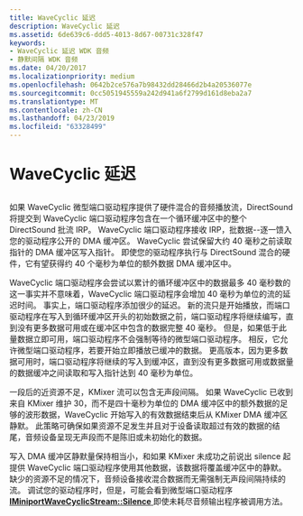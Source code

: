```yaml
---
title: WaveCyclic 延迟
description: WaveCyclic 延迟
ms.assetid: 6de639c6-ddd5-4013-8d67-00731c328f47
keywords:
- WaveCyclic 延迟 WDK 音频
- 静默间隔 WDK 音频
ms.date: 04/20/2017
ms.localizationpriority: medium
ms.openlocfilehash: 0642b2ce576a7b98432dd28466d2b4a20536077e
ms.sourcegitcommit: 0cc5051945559a242d941a6f2799d161d8eba2a7
ms.translationtype: MT
ms.contentlocale: zh-CN
ms.lasthandoff: 04/23/2019
ms.locfileid: "63328499"
---
```

# <a name="wavecyclic-latency"></a>WaveCyclic 延迟


## <span id="wavecyclic_latency"></span><span id="WAVECYCLIC_LATENCY"></span>


如果 WaveCyclic 微型端口驱动程序提供了硬件混合的音频播放流，DirectSound 将提交到 WaveCyclic 端口驱动程序包含在一个循环缓冲区中的整个 DirectSound 批流 IRP。 WaveCyclic 端口驱动程序接收 IRP，批数据--逐一馈入您的驱动程序公开的 DMA 缓冲区。 WaveCyclic 尝试保留大约 40 毫秒之前读取指针的 DMA 缓冲区写入指针。 即使您的驱动程序执行与 DirectSound 混合的硬件，它有望获得约 40 个毫秒为单位的额外数据 DMA 缓冲区中。

WaveCyclic 端口驱动程序会尝试以累计的循环缓冲区中的数据最多 40 毫秒数的这一事实并不意味着，WaveCyclic 端口驱动程序会增加 40 毫秒为单位的流的延迟时间。 事实上，端口驱动程序添加很少的延迟。 新的流只是开始播放，而端口驱动程序在写入到循环缓冲区开头的初始数据之前，端口驱动程序将继续编写，直到没有更多数据可用或在缓冲区中包含的数据完整 40 毫秒。 但是，如果低于此量数据立即可用，端口驱动程序不会强制等待的微型端口驱动程序。 相反，它允许微型端口驱动程序，若要开始立即播放已缓冲的数据。 更高版本，因为更多数据可用时，端口驱动程序将继续的写入到缓冲区，直到没有更多数据可用或数据量的数据缓冲之间读取和写入指针达到 40 毫秒为单位。

一段后的近资源不足，KMixer 流可以包含无声段间隔。 如果 WaveCyclic 已收到来自 KMixer 维护 30，而不是四十毫秒为单位的 DMA 缓冲区中的额外数据的足够的波形数据，WaveCyclic 开始写入的有效数据结束后从 KMixer DMA 缓冲区静默。 此策略可确保如果资源不足发生并且对于设备读取超过有效的数据的结尾，音频设备呈现无声段而不是陈旧或未初始化的数据。

写入 DMA 缓冲区静默量保持相当小，和如果 KMixer 未成功之前说出 silence 起提供 WaveCyclic 端口驱动程序使用其他数据，该数据将覆盖缓冲区中的静默。 缺少的资源不足的情况下，音频设备接收混合数据而无需强制无声段间隔持续的流。 调试您的驱动程序时，但是，可能会看到微型端口驱动程序[ **IMiniportWaveCyclicStream::Silence** ](https://msdn.microsoft.com/library/windows/hardware/ff536721)即使未耗尽音频输出程序被调用方法。

 

 




